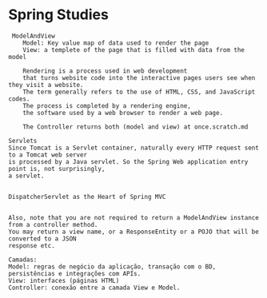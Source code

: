 
# Spring Studies

     ModelAndView
        Model: Key value map of data used to render the page
        View: a templete of the page that is filled with data from the model

        Rendering is a process used in web development 
        that turns website code into the interactive pages users see when they visit a website. 
        The term generally refers to the use of HTML, CSS, and JavaScript codes. 
        The process is completed by a rendering engine, 
        the software used by a web browser to render a web page.
        
        The Controller returns both (model and view) at once.scratch.md

    Servlets
    Since Tomcat is a Servlet container, naturally every HTTP request sent to a Tomcat web server 
    is processed by a Java servlet. So the Spring Web application entry point is, not surprisingly,
    a servlet.


    DispatcherServlet as the Heart of Spring MVC


    Also, note that you are not required to return a ModelAndView instance from a controller method.
    You may return a view name, or a ResponseEntity or a POJO that will be converted to a JSON 
    response etc.

    Camadas:
    Model: regras de negócio da aplicação, transação com o BD, persistências e integrações com APIs.
    View: interfaces (páginas HTML)
    Controller: conexão entre a camada View e Model.